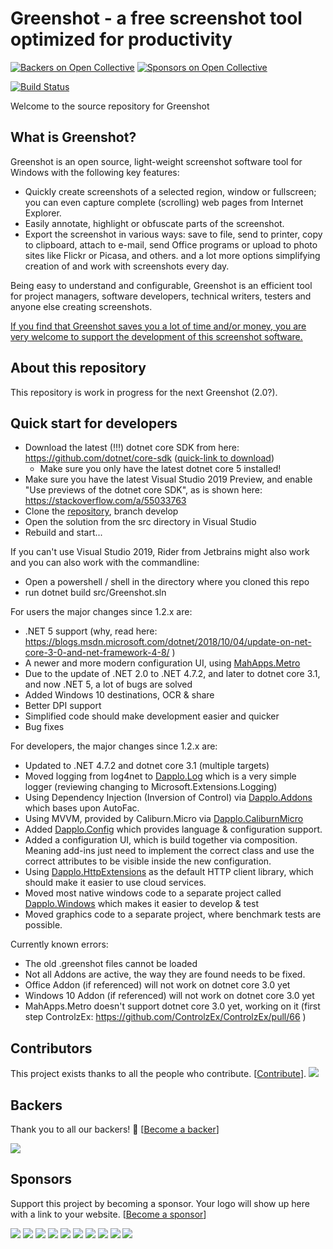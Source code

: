 Greenshot - a free screenshot tool optimized for productivity
=============================================================
[![Backers on Open Collective](https://opencollective.com/greenshot/backers/badge.svg)](#backers)
 [![Sponsors on Open Collective](https://opencollective.com/greenshot/sponsors/badge.svg)](#sponsors) 

[![Build Status](https://dev.azure.com/greenshot/Greenshot/_apis/build/status/greenshot?branchName=develop)](https://dev.azure.com/greenshot/Greenshot/_build/latest?definitionId=1&branchName=develop)

Welcome to the source repository for Greenshot

What is Greenshot?
------------------

Greenshot is an open source, light-weight screenshot software tool for Windows with the following key features:

* Quickly create screenshots of a selected region, window or fullscreen; you can even capture complete (scrolling) web pages from Internet Explorer.
* Easily annotate, highlight or obfuscate parts of the screenshot.
* Export the screenshot in various ways: save to file, send to printer, copy to clipboard, attach to e-mail, send Office programs or upload to photo sites like Flickr or Picasa, and others.
and a lot more options simplifying creation of and work with screenshots every day.

Being easy to understand and configurable, Greenshot is an efficient tool for project managers, software developers, technical writers, testers and anyone else creating screenshots.


[If you find that Greenshot saves you a lot of time and/or money, you are very welcome to support the development of this screenshot software.](http://getgreenshot.org/support/)


About this repository
---------------------
This repository is work in progress for the next Greenshot (2.0?).


Quick start for developers
----------------------------
* Download the latest (!!!) dotnet core SDK from here: https://github.com/dotnet/core-sdk ([quick-link to download](https://dotnetcli.blob.core.windows.net/dotnet/Sdk/master/dotnet-sdk-latest-win-x64.exe))
  * Make sure you only have the latest dotnet core 5 installed!
* Make sure you have the latest Visual Studio 2019 Preview, and enable "Use previews of the dotnet core SDK", as is shown here: https://stackoverflow.com/a/55033763
* Clone the [repository](https://github.com/greenshot/greenshot/tree/develop), branch develop
* Open the solution from the src directory in Visual Studio
* Rebuild and start...

If you can't use Visual Studio 2019, Rider from Jetbrains might also work and you can also work with the commandline:
* Open a powershell / shell in the directory where you cloned this repo
* run dotnet build src/Greenshot.sln

For users the major changes since 1.2.x are:
* .NET 5 support (why, read here: https://blogs.msdn.microsoft.com/dotnet/2018/10/04/update-on-net-core-3-0-and-net-framework-4-8/ )
* A newer and more modern configuration UI, using [MahApps.Metro](https://github.com/MahApps/MahApps.Metro "MahApps.Metro")
* Due to the update of .NET 2.0 to .NET 4.7.2, and later to dotnet core 3.1, and now .NET 5, a lot of bugs are solved
* Added Windows 10 destinations, OCR & share
* Better DPI support
* Simplified code should make development easier and quicker
* Bug fixes


For developers, the major changes since 1.2.x are:
* Updated to .NET 4.7.2 and dotnet core 3.1 (multiple targets)
* Moved logging from log4net to [Dapplo.Log](https://github.com/dapplo/Dapplo.Log) which is a very simple logger (reviewing changing to Microsoft.Extensions.Logging)
* Using Dependency Injection (Inversion of Control) via [Dapplo.Addons](https://github.com/dapplo/Dapplo.Addons) which bases upon AutoFac.
* Using MVVM, provided by Caliburn.Micro via [Dapplo.CaliburnMicro](https://github.com/dapplo/Dapplo.CaliburnMicro)
* Added [Dapplo.Config](https://github.com/dapplo/Dapplo.Config) which provides language & configuration support.
* Added a configuration UI, which is build together via composition. Meaning add-ins just need to implement the correct class and use the correct attributes to be visible inside the new configuration.
* Using [Dapplo.HttpExtensions](https://github.com/dapplo/Dapplo.HttpExtensions) as the default HTTP client library, which should make it easier to use cloud services.
* Moved most native windows code to a separate project called [Dapplo.Windows](https://github.com/dapplo/Dapplo.Windows) which makes it easier to develop & test
* Moved graphics code to a separate project, where benchmark tests are possible.


Currently known errors:
* The old .greenshot files cannot be loaded
* Not all Addons are active, the way they are found needs to be fixed.
* Office Addon (if referenced) will not work on dotnet core 3.0 yet
* Windows 10 Addon (if referenced) will not work on dotnet core 3.0 yet
* MahApps.Metro doesn't support dotnet core 3.0 yet, working on it (first step ControlzEx: https://github.com/ControlzEx/ControlzEx/pull/66 )


## Contributors

This project exists thanks to all the people who contribute. [[Contribute](CONTRIBUTING.md)].
<a href="https://github.com/greenshot/greenshot/graphs/contributors"><img src="https://opencollective.com/greenshot/contributors.svg?width=890&button=false" /></a>


## Backers

Thank you to all our backers! 🙏 [[Become a backer](https://opencollective.com/greenshot#backer)]

<a href="https://opencollective.com/greenshot#backers" target="_blank"><img src="https://opencollective.com/greenshot/backers.svg?width=890"></a>


## Sponsors

Support this project by becoming a sponsor. Your logo will show up here with a link to your website. [[Become a sponsor](https://opencollective.com/greenshot#sponsor)]

<a href="https://opencollective.com/greenshot/sponsor/0/website" target="_blank"><img src="https://opencollective.com/greenshot/sponsor/0/avatar.svg"></a>
<a href="https://opencollective.com/greenshot/sponsor/1/website" target="_blank"><img src="https://opencollective.com/greenshot/sponsor/1/avatar.svg"></a>
<a href="https://opencollective.com/greenshot/sponsor/2/website" target="_blank"><img src="https://opencollective.com/greenshot/sponsor/2/avatar.svg"></a>
<a href="https://opencollective.com/greenshot/sponsor/3/website" target="_blank"><img src="https://opencollective.com/greenshot/sponsor/3/avatar.svg"></a>
<a href="https://opencollective.com/greenshot/sponsor/4/website" target="_blank"><img src="https://opencollective.com/greenshot/sponsor/4/avatar.svg"></a>
<a href="https://opencollective.com/greenshot/sponsor/5/website" target="_blank"><img src="https://opencollective.com/greenshot/sponsor/5/avatar.svg"></a>
<a href="https://opencollective.com/greenshot/sponsor/6/website" target="_blank"><img src="https://opencollective.com/greenshot/sponsor/6/avatar.svg"></a>
<a href="https://opencollective.com/greenshot/sponsor/7/website" target="_blank"><img src="https://opencollective.com/greenshot/sponsor/7/avatar.svg"></a>
<a href="https://opencollective.com/greenshot/sponsor/8/website" target="_blank"><img src="https://opencollective.com/greenshot/sponsor/8/avatar.svg"></a>
<a href="https://opencollective.com/greenshot/sponsor/9/website" target="_blank"><img src="https://opencollective.com/greenshot/sponsor/9/avatar.svg"></a>


